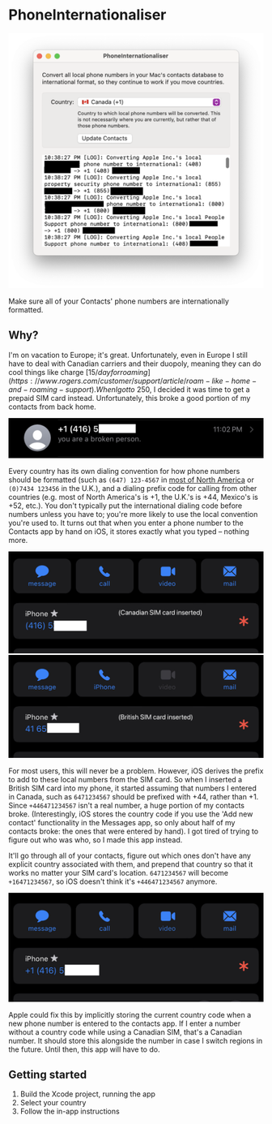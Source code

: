 # PhoneInternationaliser

![Screenshot of UI: showing result of operation converting locally-formatted phone numbers to internationally-formatted Canadian phone numbers](Assets/Screenshot.png)

Make sure all of your Contacts' phone numbers are internationally formatted.

## Why?

I'm on vacation to Europe; it's great. Unfortunately, even in Europe I still have to deal with Canadian carriers and their duopoly, meaning they can do cool things like charge [$15/day for roaming](https://www.rogers.com/customer/support/article/roam-like-home-and-roaming-support). When I got to ~$250, I decided it was time to get a prepaid SIM card instead. Unfortunately, this broke a good portion of my contacts from back home.

![A picture of a conversation in the iOS messages app with a phone number without an associated contact showing the message 'you are a broken person'](Assets/BrokenPerson.jpg)

Every country has its own dialing convention for how phone numbers should be formatted (such as `(647) 123-4567` in [most of North America](https://en.wikipedia.org/wiki/North_American_Numbering_Plan) or `(0)7434 123456` in the U.K.), and a dialing prefix code for calling from other countries (e.g. most of North America's is +1, the U.K.'s is +44, Mexico's is +52, etc.). You don't typically put the international dialing code before numbers unless you have to; you're more likely to use the local convention you're used to. It turns out that when you enter a phone number to the Contacts app by hand on iOS, it stores exactly what you typed – nothing more.

![A Canadian number in the Contacts app, with a Canadian SIM Card inserted](Assets/Before.jpg)
![The same Canadian number in the Contacts app, with a British SIM Card inserted. It's broken.](Assets/Broken.jpg)

For most users, this will never be a problem. However, iOS derives the prefix to add to these local numbers from the SIM card. So when I inserted a British SIM card into my phone, it started assuming that numbers I entered in Canada, such as `6471234567` should be prefixed with +44, rather than +1. Since `+446471234567` isn't a real number, a huge portion of my contacts broke. (Interestingly, iOS stores the country code if you use the 'Add new contact' functionality in the Messages app, so only about half of my contacts broke: the ones that were entered by hand). I got tired of trying to figure out who was who, so I made this app instead.

It'll go through all of your contacts, figure out which ones don't have any explicit country associated with them, and prepend that country so that it works no matter your SIM card's location. `6471234567` will become `+16471234567`, so iOS doesn't think it's `+446471234567` anymore.

![The same Canadian number in the Contacts app, now prefixed with the proper country code, working no matter the SIM Card.](Assets/Fixed.jpg)

Apple could fix this by implicitly storing the current country code when a new phone number is entered to the contacts app. If I enter a number without a country code while using a Canadian SIM, that's a Canadian number. It should store this alongside the number in case I switch regions in the future. Until then, this app will have to do.

## Getting started

1. Build the Xcode project, running the app
2. Select your country
3. Follow the in-app instructions